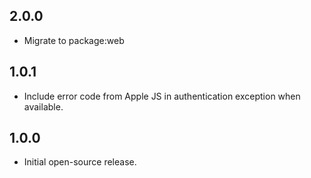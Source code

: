 ## 2.0.0

- Migrate to package:web

## 1.0.1

- Include error code from Apple JS in authentication exception when available.

## 1.0.0

- Initial open-source release.
